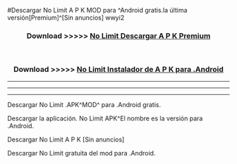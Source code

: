 #Descargar No Limit  A P K MOD para ^Android gratis.la última versión[Premium]^[Sin anuncios] wwyi2



<div align="center">
<h3>Download >>>>> <a href="https://es-web.web.app/?es= No Limit ">No Limit  Descargar A P K Premium</a></h3><br>

<h3>Download >>>>> <a href="https://es-web.web.app/?es= No Limit ">No Limit  Instalador de A P K para .Android</a></h3>
</div>


----------------------------------------------------------

----------------------------------------------------------

----------------------------------------------------------

Descargar No Limit  .APK^MOD^ para .Android gratis.

Descargar la aplicación. No Limit  APK^El nombre es la versión para .Android.

Descargar No Limit  A P K [Sin anuncios]

Descargar No Limit  gratuita del mod para .Android.